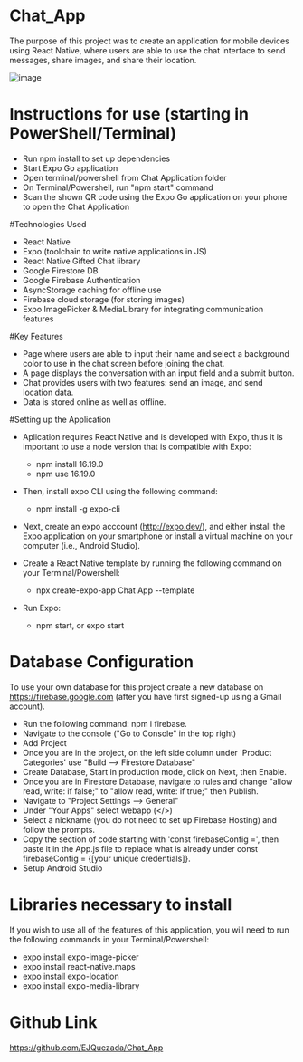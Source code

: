 # Chat_App

The purpose of this project was to create an application for mobile devices using React Native, where users are able to use the chat interface to send messages, share images, and share their location.

![image](https://github.com/EJQuezada/Chat_App/assets/115997231/0d2dcfb0-8f56-457a-a048-cc3753e31906)


# Instructions for use (starting in PowerShell/Terminal)
- Run npm install to set up dependencies
- Start Expo Go application
- Open terminal/powershell from Chat Application folder
- On Terminal/Powershell, run "npm start" command
- Scan the shown QR code using the Expo Go application on your phone to open the Chat Application

#Technologies Used
- React Native
- Expo (toolchain to write native applications in JS)
- React Native Gifted Chat library
- Google Firestore DB
- Google Firebase Authentication
- AsyncStorage caching for offline use
- Firebase cloud storage (for storing images)
- Expo ImagePicker & MediaLibrary for integrating communication features

#Key Features
- Page where users are able to input their name and select a background color to use in the chat screen before joining the chat.
- A page displays the conversation with an input field and a submit button.
- Chat provides users with two features: send an image, and send location data.
- Data is stored online as well as offline.

#Setting up the Application
- Aplication requires React Native and is developed with Expo, thus it is important to use a node version that is compatible with Expo:
    * npm install 16.19.0
    * npm use 16.19.0

- Then, install expo CLI using the following command:
    * npm install -g expo-cli

- Next, create an expo acccount (http://expo.dev/), and either install the Expo application on your smartphone or install a virtual machine on your computer (i.e., Android Studio).
- Create a React Native template by running the following command on your Terminal/Powershell:
    * npx create-expo-app Chat App --template
- Run Expo:
    * npm start, or expo start

# Database Configuration
To use your own database for this project create a new database on https://firebase.google.com (after you have first signed-up using a Gmail account). 
  * Run the following command: npm i firebase.
  * Navigate to the console ("Go to Console" in the top right)
  * Add Project
  * Once you are in the project, on the left side column under 'Product Categories' use "Build --> Firestore Database"
  * Create Database, Start in production mode, click on Next, then Enable.
  * Once you are in Firestore Database, navigate to rules and change "allow read, write: if false;" to "allow read, write: if true;" then Publish.
  * Navigate to "Project Settings --> General"
  * Under "Your Apps" select webapp (</>)
  * Select a nickname (you do not need to set up Firebase Hosting) and follow the prompts.
  * Copy the section of code starting with 'const firebaseConfig =', then paste it in the App.js file to replace what is already under const firebaseConfig = {[your unique credentials]}.
  * Setup Android Studio

# Libraries necessary to install
If you wish to use all of the features of this application, you will need to run the following commands in your Terminal/Powershell:
  * expo install expo-image-picker
  * expo install react-native.maps
  * expo install expo-location
  * expo install expo-media-library

# Github Link
https://github.com/EJQuezada/Chat_App

